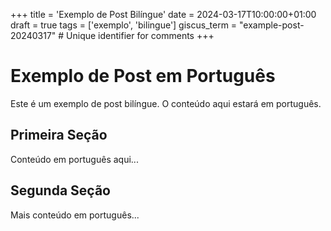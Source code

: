 +++
title = 'Exemplo de Post Bilíngue'
date = 2024-03-17T10:00:00+01:00
draft = true
tags = ['exemplo', 'bilingue']
giscus_term = "example-post-20240317"  # Unique identifier for comments
+++

# Exemplo de Post em Português

Este é um exemplo de post bilíngue. O conteúdo aqui estará em português.

## Primeira Seção

Conteúdo em português aqui...

## Segunda Seção

Mais conteúdo em português...
